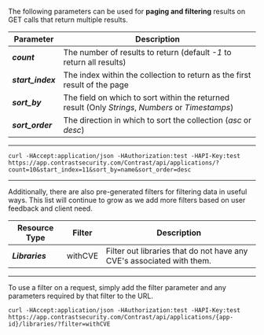 <!--
title: "Paging And Filtering"
description: "Information on paging and filtering"
tags: "API v2 filtering paging"
-->

The following parameters can be used for **paging and filtering** results on GET calls that return multiple results.

Parameter | Description
--------- | -----------
***count*** | The number of results to return (default *-1* to return all results)
***start_index*** | The index within the collection to return as the first result of the page
***sort_by*** | The field on which to sort within the returned result (Only *Strings*, *Numbers* or *Timestamps*)
***sort_order*** | The direction in which to sort the collection (*asc* or *desc*)

---

```
curl -HAccept:application/json -HAuthorization:test -HAPI-Key:test https://app.contrastsecurity.com/Contrast/api/applications/?count=10&start_index=11&sort_by=name&sort_order=desc
```

---

Additionally, there are also pre-generated filters for filtering data in useful ways. This list will continue to grow as we add more filters based on user feedback and client need.

Resource Type | Filter | Description
------------- | ------ | -----------
***Libraries*** | withCVE | Filter out libraries that do not have any CVE's associated with them.

---

To use a filter on a request, simply add the filter parameter and any parameters required by that filter to the URL.


```
curl -HAccept:application/json -HAuthorization:test -HAPI-Key:test https://app.contrastsecurity.com/Contrast/api/applications/{app-id}/libraries/?filter=withCVE
```
